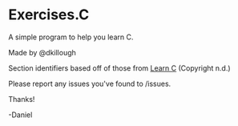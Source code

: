 <h1>Exercises.C</h1>

A simple program to help you learn C.

Made by @dkillough

Section identifiers based off of those from [Learn C](https://www.learn-c.org) (Copyright n.d.)

Please report any issues you've found to /issues.

Thanks!

-Daniel
